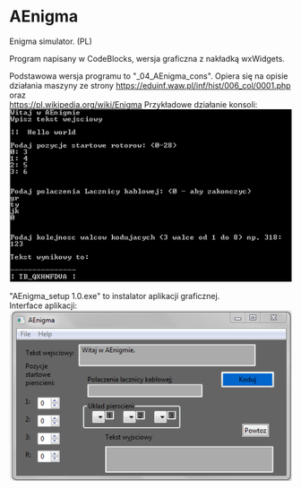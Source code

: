 # AEnigma
Enigma simulator. (PL)

Program napisany w CodeBlocks, wersja graficzna z nakładką wxWidgets. 

Podstawowa wersja programu to "_04_AEnigma_cons". Opiera się na opisie działania maszyny ze strony   https://eduinf.waw.pl/inf/hist/006_col/0001.php
oraz  
https://pl.wikipedia.org/wiki/Enigma
Przykładowe działanie konsoli:
![](https://github.com/Szymon300101/AEnigma/blob/master/console.PNG?raw=true)

"AEnigma_setup 1.0.exe" to instalator aplikacji graficznej.  
Interface aplikacji:
![](https://github.com/Szymon300101/AEnigma/blob/master/GUI.PNG?raw=true)
